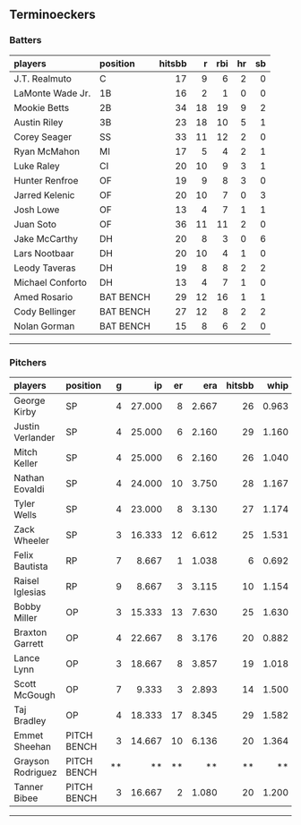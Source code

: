 ## Terminoeckers

### Batters

 
|players          |position  | hitsbb|  r| rbi| hr| sb| 
|:----------------|:---------|------:|--:|---:|--:|--:| 
|J.T. Realmuto    |C         |     17|  9|   6|  2|  0| 
|LaMonte Wade Jr. |1B        |     16|  2|   1|  0|  0| 
|Mookie Betts     |2B        |     34| 18|  19|  9|  2| 
|Austin Riley     |3B        |     23| 18|  10|  5|  1| 
|Corey Seager     |SS        |     33| 11|  12|  2|  0| 
|Ryan McMahon     |MI        |     17|  5|   4|  2|  1| 
|Luke Raley       |CI        |     20| 10|   9|  3|  1| 
|Hunter Renfroe   |OF        |     19|  9|   8|  3|  0| 
|Jarred Kelenic   |OF        |     20| 10|   7|  0|  3| 
|Josh Lowe        |OF        |     13|  4|   7|  1|  1| 
|Juan Soto        |OF        |     36| 11|  11|  2|  0| 
|Jake McCarthy    |DH        |     20|  8|   3|  0|  6| 
|Lars Nootbaar    |DH        |     20| 10|   4|  1|  0| 
|Leody Taveras    |DH        |     19|  8|   8|  2|  2| 
|Michael Conforto |DH        |     13|  4|   7|  1|  0| 
|Amed Rosario     |BAT BENCH |     29| 12|  16|  1|  1| 
|Cody Bellinger   |BAT BENCH |     27| 12|   8|  2|  2| 
|Nolan Gorman     |BAT BENCH |     15|  8|   6|  2|  0| 

* * *

### Pitchers

 
|players           |position    |  g|     ip| er|   era| hitsbb|  whip| so|  w| sv| 
|:-----------------|:-----------|--:|------:|--:|-----:|------:|-----:|--:|--:|--:| 
|George Kirby      |SP          |  4| 27.000|  8| 2.667|     26| 0.963| 18|  2|  0| 
|Justin Verlander  |SP          |  4| 25.000|  6| 2.160|     29| 1.160| 18|  1|  0| 
|Mitch Keller      |SP          |  4| 25.000|  6| 2.160|     26| 1.040| 21|  1|  0| 
|Nathan Eovaldi    |SP          |  4| 24.000| 10| 3.750|     28| 1.167| 17|  1|  0| 
|Tyler Wells       |SP          |  4| 23.000|  8| 3.130|     27| 1.174| 21|  1|  0| 
|Zack Wheeler      |SP          |  3| 16.333| 12| 6.612|     25| 1.531| 21|  1|  0| 
|Felix Bautista    |RP          |  7|  8.667|  1| 1.038|      6| 0.692| 17|  1|  4| 
|Raisel Iglesias   |RP          |  9|  8.667|  3| 3.115|     10| 1.154| 11|  1|  7| 
|Bobby Miller      |OP          |  3| 15.333| 13| 7.630|     25| 1.630| 14|  2|  0| 
|Braxton Garrett   |OP          |  4| 22.667|  8| 3.176|     20| 0.882| 24|  2|  0| 
|Lance Lynn        |OP          |  3| 18.667|  8| 3.857|     19| 1.018| 25|  1|  0| 
|Scott McGough     |OP          |  7|  9.333|  3| 2.893|     14| 1.500| 15|  1|  4| 
|Taj Bradley       |OP          |  4| 18.333| 17| 8.345|     29| 1.582| 17|  1|  0| 
|Emmet Sheehan     |PITCH BENCH |  3| 14.667| 10| 6.136|     20| 1.364| 13|  2|  0| 
|Grayson Rodriguez |PITCH BENCH | **|     **| **|    **|     **|    **| **| **| **| 
|Tanner Bibee      |PITCH BENCH |  3| 16.667|  2| 1.080|     20| 1.200| 20|  2|  0| 


* * *


